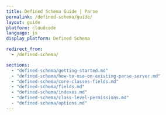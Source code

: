 ```yaml
---
title: Defined Schema Guide | Parse
permalink: /defined-schema/guide/
layout: guide
platform: cloudcode
language: js
display_platform: Defined Schema

redirect_from:
  - /defined-schema/

sections:
  - "defined-schema/getting-started.md"
  - "defined-schema/how-to-use-on-existing-parse-server.md"
  - "defined-schema/core-classes-fields.md"
  - "defined-schema/fields.md"
  - "defined-schema/indexes.md"
  - "defined-schema/class-level-permissions.md"
  - "defined-schema/options.md"
---
```

